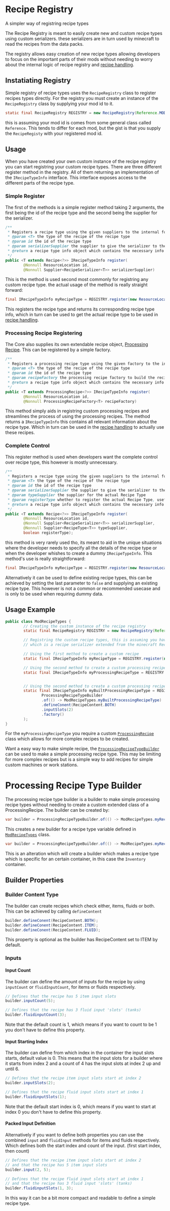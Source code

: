 # Recipe Registry
A simpler way of registring recipe types

The Recipe Registry is meant to easily create new and custom recipe types using custom serializers. these serializers are in turn used by minecraft to read the recipes from the data packs. 

The registry allows easy creation of new recipe types allowing developers to focus on the important parts of their mods without needing to worry about the internal logic of recipe registry and [recipe handling](Recipe%20Handling.md).

## Instatiating Registry
Simple registry of recipe types uses the `RecipeRegistry` class to register recipes types directly. 
For the registry you must create an instance of the `RecipeRegistry` class by supplying your mod id to it.
```java 
static final RecipeRegistry REGISTRY = new RecipeRegistry(Reference.MODID); 
```
this is assuming your mod id is comes from some general class called `Reference`. This tends to differ for each mod, but the gist is that you supply the `RecipeRegisty` with your registered mod id.

## Usage
When you have created your own custom instance of the recipe registry you can start registring your custom recipe types.
There are three different register method in the registry.
All of them returning an implementation of the `IRecipeTypeInfo` interface. This interface exposes access to the different parts of the recipe type.

### Simple Register
The first of the methods is a simple register method taking 2 arguments, the first being the id of the recipe type and the second being the supplier for the serializer.
```java
/**
 * Registers a recipe type using the given suppliers to the internal forge recipe registers. 
 * @param <T> the type of the recipe of the recipe type
 * @param id the id of the recipe type
 * @param serializerSupplier the supplier to give the serializer to the register
 * @return a recipe type info object which contains the necessary info about the recipe type
 */
public <T extends Recipe<?>> IRecipeTypeInfo register(
        @Nonnull ResourceLocation id, 
        @Nonnull Supplier<RecipeSerializer<T>> serializerSupplier)
```
This is the method is used second most commonly for registring any custom recipe type. the actual usage of the method is really straight forward:
```java
final IRecipeTypeInfo myRecipeType = REGISTRY.register(new ResourceLocation(Reference.MODID, "myRecipeType"), () -> myRecipeSerializer);
```
This registers the recipe type and returns its corresponding recipe type info, which in turn can be used to get the actual recipe type to be used in [recipe handling](Recipe%20Handling.md).

### Processing Recipe Registering
The Core also supplies its own extendable recipe object, [Processing Recipe](Processing%20Recipe.md). This can be registered by a simple factory.
```java
/**
 * Registers a processing recipe type using the given factory to the internal forge recipe registers. 
 * @param <T> the type of the recipe of the recipe type
 * @param id the id of the recipe type
 * @param recipeFactory the processing recipe factory to build the recipe type from
 * @return a recipe type info object which contains the necessary info about the recipe type
 */
public <T extends ProcessingRecipe<?>> IRecipeTypeInfo register(
        @Nonnull ResourceLocation id, 
        @Nonnull ProcessingRecipeFactory<T> recipeFactory)
```
This method simply aids in registring custom processing recipes and streamlines the process of using the processing recipes. The method returns a `IRecipeTypeInfo` this contains all relevant information about the recipe type. Which in turn can be used in the [recipe handling](Recipe%20Handling.md) to actually use these recipes.

### Complete Control
This register method is used when developers want the complete control over recipe type, this however is mostly unnecessary. 
```java
/**
 * Registers a recipe type using the given suppliers to the internal forge recipe registers. 
 * @param <T> the type of the recipe of the recipe type
 * @param id the id of the recipe type
 * @param serializerSupplier the supplier to give the serializer to the register
 * @param typeSupplier the supplier for the actual Recipe Type
 * @param registerType whether to register the actual Recipe Type, usefull for handling already existing recipe types
 * @return a recipe type info object which contains the necessary info about the recipe type
 */
public <T extends Recipe<?>> IRecipeTypeInfo register(
        @Nonnull ResourceLocation id, 
        @Nonnull Supplier<RecipeSerializer<T>> serializerSupplier, 
        @Nonnull Supplier<RecipeType<T>> typeSupplier, 
        boolean registerType);
```
this method is very rarely used tho, its meant to aid in the unique situations where the developer needs to specify all the details of the recipe type or when the developer whishes to create a dummy `IRecipeTypeInfo`.
This method's use is really straightforward:
```java
final IRecipeTypeInfo myRecipeType = REGISTRY.register(new ResourceLocation(Reference.MODID, "myRecipeType"), () -> myRecipeSerializer, () -> myRecipeType, true);
```
Alternatively it can be used to define existing recipe types, this can be achieved by setting the last parameter to `false` and supplying an existing recipe type.
This however is not a common or recommended usecase and is only to be used when requiring dummy data.


## Usage Example
```java
public class ModRecipeTypes {
        // Creating the custom instance of the recipe registry
        static final RecipeRegistry REGISTRY = new RecipeRegistry(Reference.MODID);

        // Registring the custom recipe types, this is assuming you have a class myRecipeSerializer 
        // which is a recipe serializer extended from the minecraft RecipeSerializer class

        // Using the first method to create a custom recipe
        static final IRecipeTypeInfo myRecipeType = REGISTRY.register(new ResourceLocation(Reference.MODID, "myRecipeType"),  myRecipeSerializer::new);

        // Using the second method to create a custom processing recipe
        static final IRecipeTypeInfo myProcessingRecipeType = REGISTRY.register(new ResourceLocation(Reference.MODID, "myProcessingRecipeType"),  myProcessingRecipe::new);


        // Using the second method to create a custom processing recipe using the builder
        static final IRecipeTypeInfo myBuiltProcessingRecipeType = REGISTRY.register(new ResourceLocation(Core.MODID, "myBuiltProcessingRecipeType"),  
                ProcessingRecipeTypeBuilder
                .of(() -> ModRecipeTypes.myBuiltProcessingRecipeType)
                .defineConent(RecipeContent.BOTH)
                .inputSlots(2)
                .factory()
        );
}
```
For the `myProcessingRecipeType` you require a custom [`ProcessingRecipe`](Processing%20Recipe.md) class which allows for more complex recipes to be created. 

Want a easy way to make simple recipe, the [`ProcessingRecipeTypeBuilder`](#processing-recipe-type-builder) can be used to make a simple processing recipe type. This may be limiting for more complex recipes but is a simple way to add recipes for simple custom machines or work stations.

# Processing Recipe Type Builder
The processing recipe type builder is a builder to make simple processing recipe types without needing to create a custom extended class of a ProcessingRecipe. 
The builder can be created by: 
```java
var builder = ProcessingRecipeTypeBuilder.of(() -> ModRecipeTypes.myRecipeType);
```
This creates a new builder for a recipe type variable defined in [`ModRecipeTypes`](#usage-example) class.

```java
var builder = ProcessingRecipeTypeBuilder.of(() -> ModRecipeTypes.myRecipeType, Inventory.class);
```
This is an alteration which will create a builder which makes a recipe type which is specific for an certain container, in this case the `Inventory` container.

## Builder Properties

### Builder Content Type
The builder can create recipes which check either, items, fluids or both. This can be achieved by calling `defineContent`
```java
builder.defineConent(RecipeContent.BOTH);
builder.defineConent(RecipeContent.ITEM);
builder.defineConent(RecipeContent.FLUID);
```
This property is optional as the builder has RecipeContent set to ITEM by default.

### Inputs
#### Input Count
The builder can define the amount of inputs for the recipe by using `inputCount` or `fluidInputCount`, for items or fluids respectively.
```java
// Defines that the recipe has 5 item input slots
builder.inputCount(5);

// Defines that the recipe has 3 fluid input 'slots' (tanks)
builder.fluidinputCount(3);
```
Note that the default count is 1, which means if you want to count to be 1 you don't have to define this property.

#### Input Starting Index
The builder can define from which index in the container the input slots starts, default value is 0.
This means that the input slots for a builder where it starts from index 2 and a count of 4 has the input slots at index 2 up and until 6.
```java
// Defines that the recipe item input slots start at index 2
builder.inputSlots(2);

// Defines that the recipe fluid input slots start at index 1
builder.fluidinputSlots(1);
```
Note that the default start index is 0, which means if you want to start at index 0 you don't have to define this property.

#### Packed Input Definition
Alternatively if you want to define both properties you can use the combined `input` and `fluidInput` methods for items and fluids respectively. Which defines both the start index and count of the input. (first start index, then count)
```java
// Defines that the recipe item input slots start at index 2
// and that the recipe has 5 item input slots
builder.input(2, 5);

// Defines that the recipe fluid input slots start at index 1
// and that the recipe has 3 fluid input 'slots' (tanks)
builder.fluidinputSlots(1, 3);
```
In this way it can be a bit more compact and readable to define a simple recipe type.